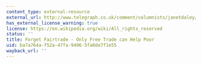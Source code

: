 ```yaml
---
content_type: external-resource
external_url: http://www.telegraph.co.uk/comment/columnists/janetdaley/3555412/Forget-Fairtrade-only-free-trade-can-help-poor.html
has_external_license_warning: true
license: https://en.wikipedia.org/wiki/All_rights_reserved
status: ''
title: Forget Fairtrade - Only Free Trade can Help Poor
uid: ba7a764a-f52a-47fa-9496-5fa0de7f1e55
wayback_url: ''
---
```

